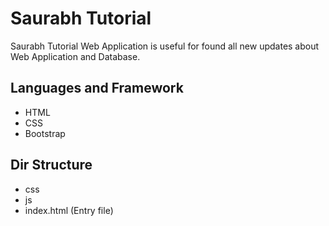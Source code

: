 # Saurabh Tutorial

Saurabh Tutorial Web Application is useful for found all new updates about Web Application and Database.



## Languages and Framework

* HTML
* CSS
* Bootstrap

## Dir Structure

* css
* js
* index.html (Entry file)

